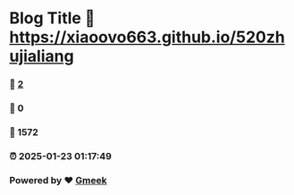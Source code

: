 # Blog Title :link: https://xiaoovo663.github.io/520zhujialiang 
### :page_facing_up: [2](https://xiaoovo663.github.io/520zhujialiang/tag.html) 
### :speech_balloon: 0 
### :hibiscus: 1572 
### :alarm_clock: 2025-01-23 01:17:49 
### Powered by :heart: [Gmeek](https://github.com/Meekdai/Gmeek)
